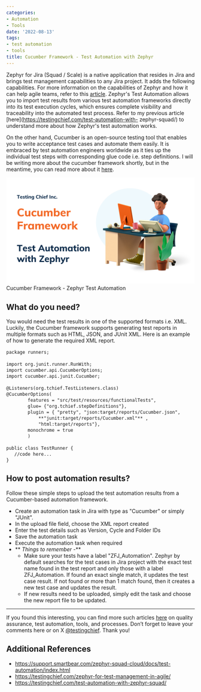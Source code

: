 ```yaml
---
categories:
- Automation
- Tools
date: '2022-08-13'
tags:
- test automation
- tools
title: Cucumber Framework - Test Automation with Zephyr
---
```


Zephyr for Jira (Squad / Scale) is a native application that resides in Jira
and brings test management capabilities to any Jira project. It adds the
following capabilities. For more information on the capabilities of Zephyr and
how it can help agile teams, refer to this
[article](https://testingchief.com/zephyr-for-test-management-in-agile/).
Zephyr's Test Automation allows you to import test results from various test
automation frameworks directly into its test execution cycles, which ensures
complete visibility and traceability into the automated test process.  Refer
to my previous article [here](https://testingchief.com/test-automation-with-
zephyr-squad/) to understand more about how Zephyr's test automation works.

On the other hand, Cucumber is an open-source testing tool that enables you to
write acceptance test cases and automate them easily. It is embraced by test
automation engineers worldwide as it ties up the individual test steps with
corresponding glue code i.e. step definitions. I will be writing more about
the cucumber framework shortly, but in the meantime, you can read more about
it [here](https://cucumber.io/tools/cucumber-open/).

![](./assets/img/posts/cucumber_zephyr-test-automation-1024x576.png)Cucumber Framework - Zephyr Test Automation

## What do you need?

You would need the test results in one of the supported formats i.e. XML.
Luckily, the Cucumber framework supports generating test reports in multiple
formats such as HTML, JSON, and JUnit XML. Here is an example of how to
generate the required XML report.

    
    
    package runners;
    
    import org.junit.runner.RunWith;
    import cucumber.api.CucumberOptions;
    import cucumber.api.junit.Cucumber;
    
    @Listeners(org.tchief.TestListeners.class)
    @CucumberOptions(
    		features = "src/test/resources/functionalTests",
    		glue= {"org.tchief.stepDefinitions"},
    		plugin = { "pretty", "json:target/reports/Cucumber.json",
    			**"junit:target/reports/Cucumber.xml"** ,
    			"html:target/reports"},
    		monochrome = true
    		)
     
    public class TestRunner {
       //code here...
    }

## How to post automation results?

Follow these simple steps to upload the test automation results from a
Cucumber-based automation framework.

  * Create an automation task in Jira with type as "Cucumber" or simply "JUnit". 
  * In the upload file field, choose the XML report created
  * Enter the test details such as Version, Cycle and Folder IDs
  * Save the automation task
  * Execute the automation task when required
  * ** _Things to remember -_**
    * Make sure your tests have a label "ZFJ_Automation". Zephyr by default searches for the test cases in Jira project with the exact test name found in the test report and only those with a label ZFJ_Automation. If found an exact single match, it updates the test case result. If not found or more than 1 match found, then it creates a new test case and updates the result.
    * If new results need to be uploaded, simply edit the task and choose the new report file to be updated.

* * *

If you found this interesting, you can find more such articles
[here](https://skthetester.github.io/) on quality assurance, test automation,
tools, and processes. Don’t forget to leave your comments here or on X
[@testingchief](https://x.com/testingchief). Thank you!

## Additional References

  * <https://support.smartbear.com/zephyr-squad-cloud/docs/test-automation/index.html>
  * <https://testingchief.com/zephyr-for-test-management-in-agile/>
  * <https://testingchief.com/test-automation-with-zephyr-squad/>